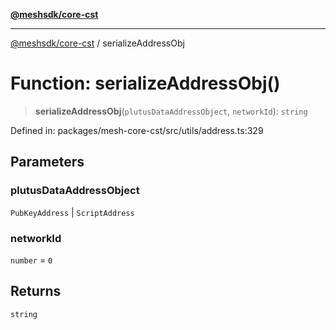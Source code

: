 [**@meshsdk/core-cst**](../README.md)

***

[@meshsdk/core-cst](../globals.md) / serializeAddressObj

# Function: serializeAddressObj()

> **serializeAddressObj**(`plutusDataAddressObject`, `networkId`): `string`

Defined in: packages/mesh-core-cst/src/utils/address.ts:329

## Parameters

### plutusDataAddressObject

`PubKeyAddress` | `ScriptAddress`

### networkId

`number` = `0`

## Returns

`string`
